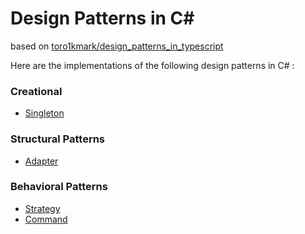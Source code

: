 # Design Patterns in C# #

based on [toro1kmark/design_patterns_in_typescript](https://github.com/toro1kmark/design_patterns_in_typescript)

Here are the implementations of the following design patterns in C# :

### Creational ###

* [Singleton](https://github.com/YSOUZAS/Design-Patterns-in-CSharp/tree/master/Singleton)
<!--*
* [Abstract Factory](https://github.com/YSOUZAS/Design-Patterns-in-CSharp/tree/master/abstract_factory)
* [Factory Method](https://github.com/YSOUZAS/Design-Patterns-in-CSharp/tree/master/factory_method)
* [Builder](https://github.com/YSOUZAS/Design-Patterns-in-CSharp/tree/master/builder)
* [Prototype](https://github.com/YSOUZAS/Design-Patterns-in-CSharp/tree/master/prototype)-->


### Structural Patterns ###

* [Adapter](https://github.com/YSOUZAS/Design-Patterns-in-CSharp/tree/master/Adapter)
<!-- * [Bridge](https://github.com/YSOUZAS/Design-Patterns-in-CSharp/tree/master/bridge)
* [Composite](https://github.com/YSOUZAS/Design-Patterns-in-CSharp/tree/master/composite)
* [Decorator](https://github.com/YSOUZAS/Design-Patterns-in-CSharp/tree/master/decorator)
* [Facade](https://github.com/YSOUZAS/Design-Patterns-in-CSharp/tree/master/facade)
* [Flyweight](https://github.com/YSOUZAS/Design-Patterns-in-CSharp/tree/master/flyweight)
* [Proxy](https://github.com/YSOUZAS/Design-Patterns-in-CSharp/tree/master/proxy)-->


### Behavioral Patterns ###

* [Strategy](https://github.com/YSOUZAS/Design-Patterns-in-CSharp/tree/master/Strategy)
* [Command](https://github.com/YSOUZAS/Design-Patterns-in-CSharp/tree/master/command)
<!--* [Chain of Responsibility](https://github.com/YSOUZAS/Design-Patterns-in-CSharp/tree/master/chain_of_responsibility)
* [Interpreter](https://github.com/YSOUZAS/Design-Patterns-in-CSharp/tree/master/interpreter)
* [Iterator](https://github.com/YSOUZAS/Design-Patterns-in-CSharp/tree/master/iterator)
* [Mediator](https://github.com/YSOUZAS/Design-Patterns-in-CSharp/tree/master/mediator)
* [Memento](https://github.com/YSOUZAS/Design-Patterns-in-CSharp/tree/master/memento)
* [Observer](https://github.com/YSOUZAS/Design-Patterns-in-CSharp/tree/master/observer)
* [State](https://github.com/YSOUZAS/Design-Patterns-in-CSharp/tree/master/state)
* [Strategy](https://github.com/YSOUZAS/Design-Patterns-in-CSharp/tree/master/strategy)
* [Template Method](https://github.com/YSOUZAS/Design-Patterns-in-CSharp/tree/master/template_method)
* [Visitor](https://github.com/YSOUZAS/Design-Patterns-in-CSharp/tree/master/visitor)-->
